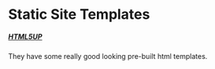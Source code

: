 # Static Site Templates
##### [HTML5UP](https://html5up.net/)
 They have some really good  looking pre-built html templates.

